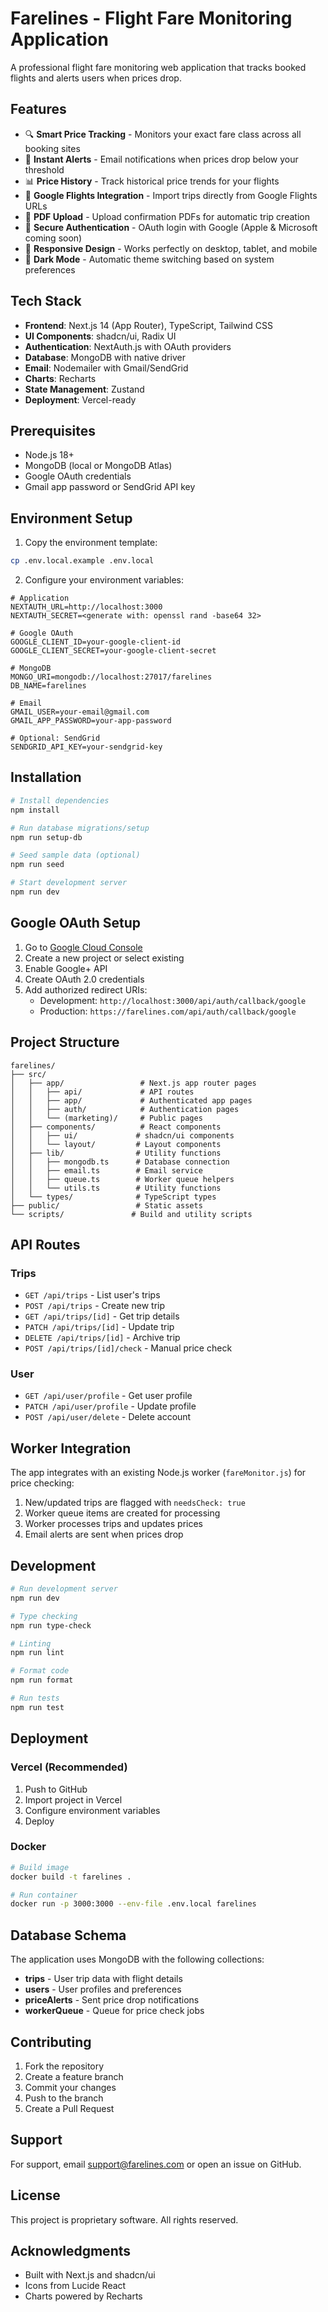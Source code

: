 # Farelines - Flight Fare Monitoring Application

A professional flight fare monitoring web application that tracks booked flights and alerts users when prices drop.

## Features

- 🔍 **Smart Price Tracking** - Monitors your exact fare class across all booking sites
- 📧 **Instant Alerts** - Email notifications when prices drop below your threshold
- 📊 **Price History** - Track historical price trends for your flights
- 🔗 **Google Flights Integration** - Import trips directly from Google Flights URLs
- 📄 **PDF Upload** - Upload confirmation PDFs for automatic trip creation
- 🔐 **Secure Authentication** - OAuth login with Google (Apple & Microsoft coming soon)
- 📱 **Responsive Design** - Works perfectly on desktop, tablet, and mobile
- 🌙 **Dark Mode** - Automatic theme switching based on system preferences

## Tech Stack

- **Frontend**: Next.js 14 (App Router), TypeScript, Tailwind CSS
- **UI Components**: shadcn/ui, Radix UI
- **Authentication**: NextAuth.js with OAuth providers
- **Database**: MongoDB with native driver
- **Email**: Nodemailer with Gmail/SendGrid
- **Charts**: Recharts
- **State Management**: Zustand
- **Deployment**: Vercel-ready

## Prerequisites

- Node.js 18+ 
- MongoDB (local or MongoDB Atlas)
- Google OAuth credentials
- Gmail app password or SendGrid API key

## Environment Setup

1. Copy the environment template:
```bash
cp .env.local.example .env.local
```

2. Configure your environment variables:

```env
# Application
NEXTAUTH_URL=http://localhost:3000
NEXTAUTH_SECRET=<generate with: openssl rand -base64 32>

# Google OAuth
GOOGLE_CLIENT_ID=your-google-client-id
GOOGLE_CLIENT_SECRET=your-google-client-secret

# MongoDB
MONGO_URI=mongodb://localhost:27017/farelines
DB_NAME=farelines

# Email
GMAIL_USER=your-email@gmail.com
GMAIL_APP_PASSWORD=your-app-password

# Optional: SendGrid
SENDGRID_API_KEY=your-sendgrid-key
```

## Installation

```bash
# Install dependencies
npm install

# Run database migrations/setup
npm run setup-db

# Seed sample data (optional)
npm run seed

# Start development server
npm run dev
```

## Google OAuth Setup

1. Go to [Google Cloud Console](https://console.cloud.google.com)
2. Create a new project or select existing
3. Enable Google+ API
4. Create OAuth 2.0 credentials
5. Add authorized redirect URIs:
   - Development: `http://localhost:3000/api/auth/callback/google`
   - Production: `https://farelines.com/api/auth/callback/google`

## Project Structure

```
farelines/
├── src/
│   ├── app/                 # Next.js app router pages
│   │   ├── api/             # API routes
│   │   ├── app/             # Authenticated app pages
│   │   ├── auth/            # Authentication pages
│   │   └── (marketing)/     # Public pages
│   ├── components/          # React components
│   │   ├── ui/             # shadcn/ui components
│   │   └── layout/         # Layout components
│   ├── lib/                # Utility functions
│   │   ├── mongodb.ts      # Database connection
│   │   ├── email.ts        # Email service
│   │   ├── queue.ts        # Worker queue helpers
│   │   └── utils.ts        # Utility functions
│   └── types/              # TypeScript types
├── public/                 # Static assets
└── scripts/               # Build and utility scripts
```

## API Routes

### Trips
- `GET /api/trips` - List user's trips
- `POST /api/trips` - Create new trip
- `GET /api/trips/[id]` - Get trip details
- `PATCH /api/trips/[id]` - Update trip
- `DELETE /api/trips/[id]` - Archive trip
- `POST /api/trips/[id]/check` - Manual price check

### User
- `GET /api/user/profile` - Get user profile
- `PATCH /api/user/profile` - Update profile
- `POST /api/user/delete` - Delete account

## Worker Integration

The app integrates with an existing Node.js worker (`fareMonitor.js`) for price checking:

1. New/updated trips are flagged with `needsCheck: true`
2. Worker queue items are created for processing
3. Worker processes trips and updates prices
4. Email alerts are sent when prices drop

## Development

```bash
# Run development server
npm run dev

# Type checking
npm run type-check

# Linting
npm run lint

# Format code
npm run format

# Run tests
npm run test
```

## Deployment

### Vercel (Recommended)

1. Push to GitHub
2. Import project in Vercel
3. Configure environment variables
4. Deploy

### Docker

```bash
# Build image
docker build -t farelines .

# Run container
docker run -p 3000:3000 --env-file .env.local farelines
```

## Database Schema

The application uses MongoDB with the following collections:

- **trips** - User trip data with flight details
- **users** - User profiles and preferences
- **priceAlerts** - Sent price drop notifications
- **workerQueue** - Queue for price check jobs

## Contributing

1. Fork the repository
2. Create a feature branch
3. Commit your changes
4. Push to the branch
5. Create a Pull Request

## Support

For support, email support@farelines.com or open an issue on GitHub.

## License

This project is proprietary software. All rights reserved.

## Acknowledgments

- Built with Next.js and shadcn/ui
- Icons from Lucide React
- Charts powered by Recharts
